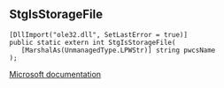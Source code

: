## StgIsStorageFile

```
[DllImport("ole32.dll", SetLastError = true)]
public static extern int StgIsStorageFile(
   [MarshalAs(UnmanagedType.LPWStr)] string pwcsName
);
```

[Microsoft documentation](TODO)
